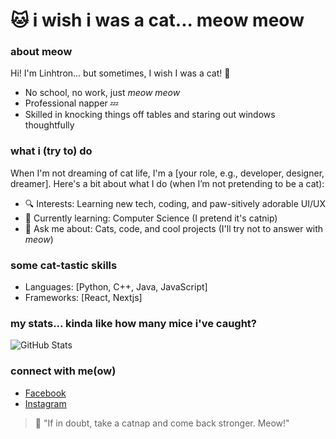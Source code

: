 # 🐱 i wish i was a cat... meow meow

### about meow
Hi! I'm Linhtron... but sometimes, I wish I was a cat! 🐾

- No school, no work, just *meow meow*
- Professional napper 💤
- Skilled in knocking things off tables and staring out windows thoughtfully

### what i (try to) do
When I'm not dreaming of cat life, I'm a [your role, e.g., developer, designer, dreamer]. Here's a bit about what I do (when I’m not pretending to be a cat):

- 🔍 Interests: Learning new tech, coding, and paw-sitively adorable UI/UX
- 🌱 Currently learning: Computer Science (I pretend it's catnip)
- 💬 Ask me about: Cats, code, and cool projects (I'll try not to answer with *meow*)

### some cat-tastic skills
- Languages: [Python, C++, Java, JavaScript]
- Frameworks: [React, Nextjs]
  
### my stats... kinda like how many mice i've caught?
![GitHub Stats](https://github-readme-stats.vercel.app/api?username=ltl2702)

### connect with me(ow)
- [Facebook](https://www.facebook.com/n0care)
- [Instagram](https://www.instagram.com/linhtron.04/)

> 🌟 "If in doubt, take a catnap and come back stronger. Meow!"
